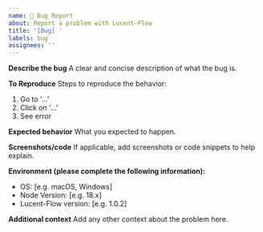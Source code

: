 ```yaml
---
name: 🐛 Bug Report
about: Report a problem with Lucent-Flow
title: '[Bug] '
labels: bug
assignees: ''
---
```


**Describe the bug**
A clear and concise description of what the bug is.

**To Reproduce**
Steps to reproduce the behavior:
1. Go to '...'
2. Click on '...'
3. See error

**Expected behavior**
What you expected to happen.

**Screenshots/code**
If applicable, add screenshots or code snippets to help explain.

**Environment (please complete the following information):**
- OS: [e.g. macOS, Windows]
- Node Version: [e.g. 18.x]
- Lucent-Flow version: [e.g. 1.0.2]

**Additional context**
Add any other context about the problem here.
